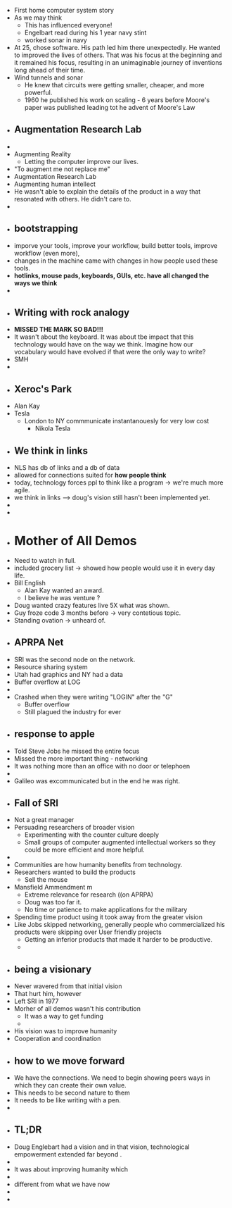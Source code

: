 - First home computer system story
- As we may think
	- This has influenced everyone!
	- Engelbart read during his 1 year navy stint
	- worked sonar in navy
- At 25, chose software. His path led him there unexpectedly. 
  He wanted to improved the lives of others. That was his focus at the beginning and it remained his focus, resulting in an unimaginable journey of inventions long ahead of their time.
- Wind tunnels and sonar
	- He knew that circuits were getting smaller, cheaper, and more powerful.
	- 1960 he published his work on scaling - 6 years before Moore's paper was published leading tot he advent of Moore's Law
- ## Augmentation Research Lab
-
- Augmenting Reality
	- Letting the computer improve our lives.
- "To augment me not replace me"
- Augmentation Research Lab
- Augmenting human intellect
- He wasn't able to explain the details of the product in a way that resonated with others. He didn't care to.
-
- ## bootstrapping
- imporve your tools, improve your workflow, build better tools, improve workflow (even more),
- changes in the machine came with changes in how people used these tools.
- **hotlinks, mouse pads, keyboards, GUIs, etc. have all changed the ways we think**
-
- ## Writing with rock analogy
- **MISSED THE MARK SO BAD!!!**
- It wasn't about the keyboard. It was about tbe impact that this technology would have on the way we think. Imagine how our vocabulary would have evolved if that were the only way to write?
- SMH
-
- ## Xeroc's Park
- Alan Kay
- Tesla
	- London to NY commmunicate instantanouesly for very low cost
		- Nikola Tesla
- ## We think in links
- NLS has db of links and a db of data
- allowed for connections suited for **how people think**
- today, technology forces ppl to think like a program -> we're much more agile.
- we think in links --> doug's vision still hasn't been implemented yet.
-
-
- # Mother of All Demos
- Need to watch in full.
- included grocery list -> showed how people would use it in every day life.
- Bill English
	- Alan Kay wanted an award.
	- I believe he was venture ?
- Doug wanted crazy features live 5X what was shown.
- Guy froze code 3 months before -> very contetious topic.
- Standing ovation -> unheard of.
- ## APRPA Net
- SRI was the second node on the network.
- Resource sharing system
- Utah had graphics and NY had a data
- Buffer overflow at LOG
-
- Crashed when they were writing "LOGIN" after the "G"
	- Buffer overflow
	- Still plagued the industry for ever
- ## response to apple
- Told Steve Jobs he missed the entire focus
- Missed the more important thing - networking
- It was nothing more than an office with no door or telephoen
-
- Galileo was excommunicated but in the end he was right.
- ## Fall of SRI
- Not a great manager
- Persuading researchers of broader vision
	- Experimenting with the counter culture deeply
	- Small groups of computer augmented intellectual workers so they could be more efficient and more helpful.
-
- Communities are how humanity benefits from technology.
- Researchers wanted to build the products
	- Sell the mouse
- Mansfield Ammendment m
	- Extreme relevance for research ((on APRPA)
	- Doug was too far it.
	- No time or patience to make applications for the military
- Spending time product using it took away from the greater vision
- Like Jobs skipped networking, generally people who commercialized his products were skipping over User friendly projects
	- Getting an inferior products that made it harder to be productive.
	-
- ## being a visionary
- Never wavered from that initial vision
- That hurt him, however
- Left SRI in 1977
- Morher of all demos wasn't his contribution
	- It was a way to get funding
	-
- His vision was to improve humanity
- Cooperation and coordination
- ## how to we move forward
- We have the connections. We need to begin showing peers ways in which they can create their own value.
- This needs to be second nature to them
- It needs to be like writing with a pen.
-
- ## TL;DR
- Doug Englebart had a vision and in that vision, technological empowerment extended far beyond .
-
- It was about improving humanity which
-
- different from what we have now
-
-